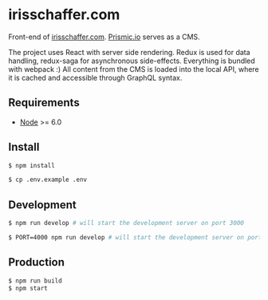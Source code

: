 # irisschaffer.com

Front-end of [irisschaffer.com](https://irisschaffer.com). [Prismic.io](prismic.io) serves as a CMS.

The project uses React with server side rendering. Redux is used for data handling, redux-saga for asynchronous side-effects. Everything is bundled with webpack :)
All content from the CMS is loaded into the local API, where it is cached and accessible through GraphQL syntax.

## Requirements

- [Node](https://nodejs.org/en/download) >= 6.0

## Install

```bash
$ npm install
```

```bash
$ cp .env.example .env
```

## Development

```bash
$ npm run develop # will start the development server on port 3000
```


```bash
$ PORT=4000 npm run develop # will start the development server on port 4000
```

## Production

```bash
$ npm run build
$ npm start
```
